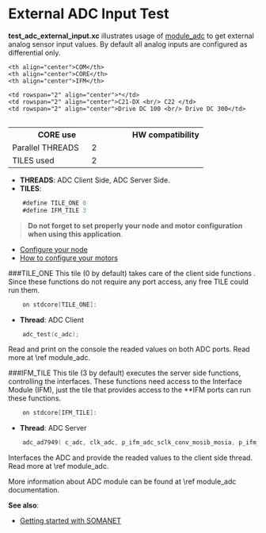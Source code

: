 External ADC Input Test
============================

**test_adc_external_input.xc** illustrates usage of [module_adc]() to get external analog sensor input values. By default all analog inputs are configured as differential only.

<table style="float: left" class="core_usage" align="center" cellpadding="5" width="80%">
<tr>
    <th colspan="2">CORE use</th>
    <td rowspan="3" width="30px"></td>
    <th colspan="3">HW compatibility</th>
</tr>
<tr>
    <td>Parallel THREADS</td>
    <td width="30px" align="center"> 2 </td>

    <th align="center">COM</th>
    <th align="center">CORE</th>
    <th align="center">IFM</th>
</tr>
<tr>
    <td>TILES used</td>
    <td width="30px" align="center"> 2 </td>

    <td rowspan="2" align="center">*</td>
    <td rowspan="2" align="center">C21-DX <br/> C22 </td>
    <td rowspan="2" align="center">Drive DC 100 <br/> Drive DC 300</td>
</tr>
</table>


- **THREADS**: ADC Client Side, ADC Server Side.
- **TILES**:
```objectivec 
	#define TILE_ONE 0
	#define IFM_TILE 3
```
> **Do not forget to set properly your node and motor configuration when using this application**.

- [Configure your node]() 
- [How to configure your motors](https://github.com/synapticon/sc_sncn_motorctrl_sin/blob/master/howto/HOW_TO_CONFIGURE_MOTORS.md)


###TILE_ONE
This tile (0 by default) takes care of the client side functions . Since these functions do not require any port access, any free TILE could run them.
```objectivec 
	on stdcore[TILE_ONE]:
```
- **Thread**: ADC Client
```objectivec 
	adc_test(c_adc);
```
Read and print on the console the readed values on both ADC ports. Read more at \ref module_adc.

###IFM_TILE 
This tile (3 by default) executes the server side functions, controlling the interfaces. These functions need access to the Interface Module (IFM), just the tile that provides access to the **IFM ports can run these functions. 
```objectivec 
	on stdcore[IFM_TILE]: 
```
- **Thread**: ADC Server
```objectivec 
	adc_ad7949( c_adc, clk_adc, p_ifm_adc_sclk_conv_mosib_mosia, p_ifm_adc_misoa, p_ifm_adc_misob );
```
Interfaces the ADC and provide the readed values to the client side thread. Read more at \ref module_adc.

More information about ADC module can be found at \ref module_adc documentation.

**See also**:

- [Getting started with SOMANET](http://doc.synapticon.com/wiki/index.php/Category:Getting_Started_with_SOMANET)   


